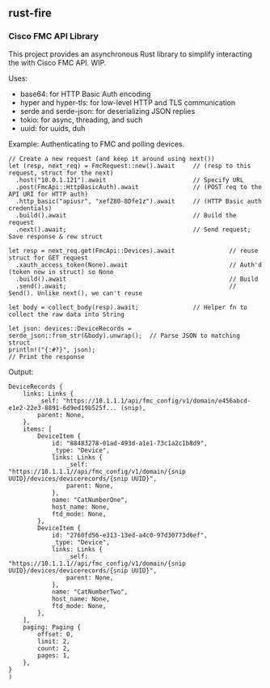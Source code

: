 ## rust-fire
### Cisco FMC API Library

This project provides an asynchronous Rust library to simplify interacting the with Cisco FMC API. WIP. 

Uses:
* base64:               for HTTP Basic Auth encoding
* hyper and hyper-tls:  for low-level HTTP and TLS communication
* serde and serde-json: for deserializing JSON replies 
* tokio:                for async, threading, and such
* uuid:                 for uuids, duh


Example: Authenticating to FMC and polling devices. 
```
// Create a new request (and keep it around using next())
let (resp, next_req) = FmcRequest::new().await     // (resp to this request, struct for the next) 
  .host("10.0.1.121").await                        // Specify URL
  .post(FmcApi::HttpBasicAuth).await               // (POST req to the API URI for HTTP auth)
  .http_basic("apiusr", "xefZ80-8Dfe1z").await     // (HTTP Basic auth credentials)
  .build().await                                   // Build the request
  .next().await;                                   // Send request; Save response & rew struct

let resp = next_req.get(FmcApi::Devices).await               // reuse struct for GET request
  .xauth_access_token(None).await                            // Auth'd (token now in struct) so None
  .build().await                                             // Build
  .send().await;                                             // Send(). Unlike next(), we can't reuse

let body = collect_body(resp).await;               // Helper fn to collect the raw data into String

let json: devices::DeviceRecords = serde_json::from_str(&body).unwrap();  // Parse JSON to matching struct
println!("{:#?}", json);                                                  // Print the response
```

Output:
```
DeviceRecords {
    links: Links {
        _self: "https://10.1.1.1/api/fmc_config/v1/domain/e456abcd-e1e2-22e3-8891-6d9ed19b525f... (snip),
        parent: None,
    },
    items: [
        DeviceItem {
            id: "88483278-01ad-493d-a1e1-73c1a2c1b8d9",
            _type: "Device",
            links: Links {
                _self: "https://10.1.1.1//api/fmc_config/v1/domain/{snip UUID}/devices/devicerecords/{snip UUID}",
                parent: None,
            },
            name: "CatNumberOne",
            host_name: None,
            ftd_mode: None,
        },
        DeviceItem {
            id: "2760fd56-e313-13ed-a4c0-97d30773d6ef",
            _type: "Device",
            links: Links {
                _self: "https://10.1.1.1//api/fmc_config/v1/domain/{snip UUID}/devices/devicerecords/{snip UUID}",
                parent: None,
            },
            name: "CatNumberTwo",
            host_name: None,
            ftd_mode: None,
        },
    ],
    paging: Paging {
        offset: 0,
        limit: 2,
        count: 2,
        pages: 1,
    },
}
)
```